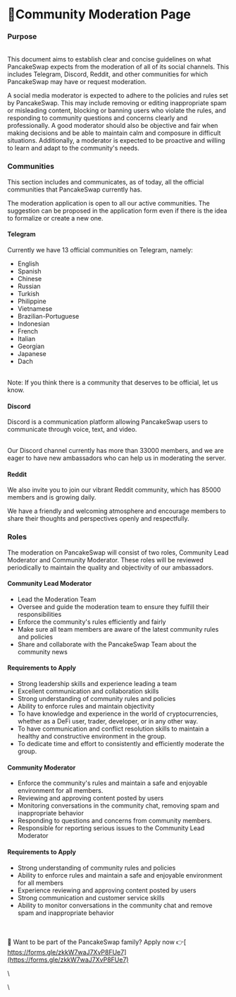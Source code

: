 # 👥Community Moderation Page

### Purpose

\
This document aims to establish clear and concise guidelines on what PancakeSwap expects from the moderation of all of its social channels. This includes Telegram, Discord, Reddit, and other communities for which PancakeSwap may have or request moderation.

A social media moderator is expected to adhere to the policies and rules set by  PancakeSwap. This may include removing or editing inappropriate spam or misleading content, blocking or banning users who violate the rules, and responding to community questions and concerns clearly and professionally. A good moderator should also be objective and fair when making decisions and be able to maintain calm and composure in difficult situations. Additionally, a moderator is expected to be proactive and willing to learn and adapt to the community's needs.



### Communities&#x20;

This section includes and communicates, as of today, all the official communities that PancakeSwap currently has.

The moderation application is open to all our active communities. The suggestion can be proposed in the application form even if there is the idea to formalize or create a new one.



#### Telegram

Currently we have 13 official communities on Telegram, namely:

* English
* Spanish
* Chinese
* Russian
* Turkish
* Philippine
* Vietnamese
* Brazilian-Portuguese
* Indonesian
* French
* Italian
* Georgian
* Japanese
* Dach

\
Note: If you think there is a community that deserves to be official, let us know.

#### Discord

Discord is a communication platform allowing PancakeSwap users to communicate through voice, text, and video.&#x20;

\
Our Discord channel currently has more than 33000 members, and we are eager to have new ambassadors who can help us in moderating the server.

#### &#x20;Reddit

We also invite you to join our vibrant Reddit community, which has 85000 members and is growing daily.&#x20;

We have a friendly and welcoming atmosphere and encourage members to share their thoughts and perspectives openly and respectfully.



### Roles

The moderation on PancakeSwap will consist of two roles, Community Lead Moderator and Community Moderator. These roles will be reviewed periodically to maintain the quality and objectivity of our ambassadors.

#### &#x20;Community Lead Moderator

* Lead the Moderation Team
* Oversee and guide the moderation team to ensure they fulfill their responsibilities
* Enforce the community's rules efficiently and fairly
* Make sure all team members are aware of the latest community rules and policies
* Share and collaborate with the PancakeSwap Team about the community news



#### Requirements to Apply&#x20;

* Strong leadership skills and experience leading a team
* Excellent communication and collaboration skills
* Strong understanding of community rules and policies
* Ability to enforce rules and maintain objectivity
* To have knowledge and experience in the world of cryptocurrencies, whether as a DeFi user, trader, developer, or in any other way.
* To have communication and conflict resolution skills to maintain a healthy and constructive environment in the group.
* To dedicate time and effort to consistently and efficiently moderate the group.



#### Community Moderator

* Enforce the community's rules and maintain a safe and enjoyable environment for all members.
* Reviewing and approving content posted by users
* Monitoring conversations in the community chat, removing spam and inappropriate behavior
* Responding to questions and concerns from community members.
* Responsible for reporting serious issues to the Community Lead Moderator&#x20;

#### &#x20;Requirements to Apply&#x20;

* Strong understanding of community rules and policies
* Ability to enforce rules and maintain a safe and enjoyable environment for all members
* Experience reviewing and approving content posted by users
* Strong communication and customer service skills
* Ability to monitor conversations in the community chat and remove spam and inappropriate behavior

\
\
🙂 Want to be part of the PancakeSwap family? Apply now 👉[ https://forms.gle/zkkW7waJ7XvP8FUe7](https://forms.gle/zkkW7waJ7XvP8FUe7)

\




\

